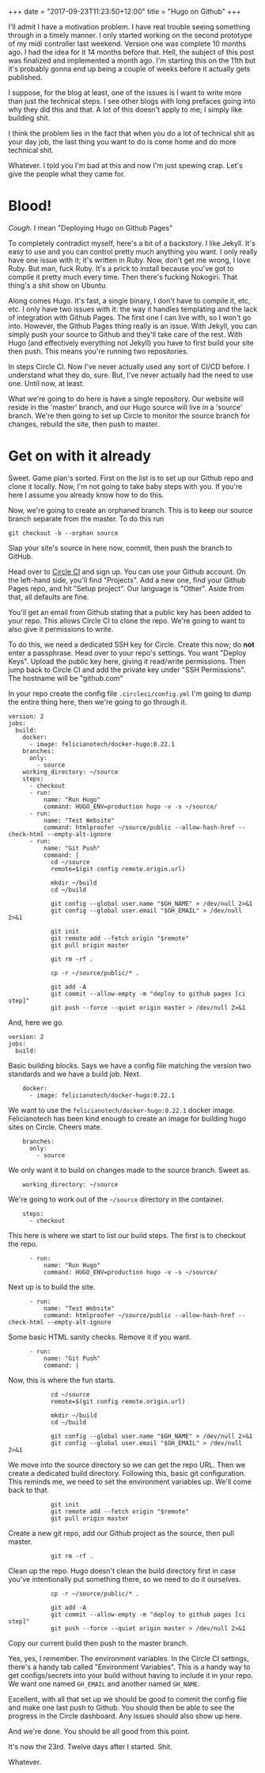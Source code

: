 +++
date = "2017-09-23T11:23:50+12:00"
title = "Hugo on Github"
+++

I'll admit I have a motivation problem. I have real trouble seeing something through in a timely manner. I only started working on the second prototype of my midi controller last weekend. Version one was complete 10 months ago. I had the idea for it 14 months before that. Hell, the subject of this post was finalized and implemented a month ago. I'm starting this on the 11th but it's probably gonna end up being a couple of weeks before it actually gets published.

I suppose, for the blog at least, one of the issues is I want to write more than just the technical steps. I see other blogs with long prefaces going into why they did this and that. A lot of this doesn't apply to me; I simply like building shit. 

I think the problem lies in the fact that when you do a lot of technical shit as your day job, the last thing you want to do is come home and do more technical shit.

Whatever. I told you I'm bad at this and now I'm just spewing crap. Let's give the people what they came for.

# Blood!

_Cough_. I mean "Deploying Hugo on Github Pages"

To completely contradict myself, here's a bit of a backstory. I like Jekyll. It's easy to use and you can control pretty much anything you want. I only really have one issue with it; it's written in Ruby. Now, don't get me wrong, I love Ruby. But man, fuck Ruby. It's a prick to install because you've got to compile it pretty much every time. Then there's fucking Nokogiri. That thing's a shit show on Ubuntu.

Along comes Hugo. It's fast, a single binary, I don't have to compile it, etc, etc. I only have two issues with it: the way it handles templating and the lack of integration with Github Pages. The first one I can live with, so I won't go into. However, the Github Pages thing really is an issue. With Jekyll, you can simply push your source to Github and they'll take care of the rest. With Hugo (and effectively everything not Jekyll) you have to first build your site then push. This means you're running two repositories.

In steps Circle CI. Now I've never actually used any sort of CI/CD before. I understand what they do, sure. But, I've never actually had the need to use one. Until now, at least.

What we're going to do here is have a single repository. Our website will reside in the 'master' branch, and our Hugo source will live in a 'source' branch. We're then going to set up Circle to monitor the source branch for changes, rebuild the site, then push to master.

# Get on with it already

Sweet. Game plan's sorted. First on the list is to set up our Github repo and clone it locally. Now, I'm not going to take baby steps with you. If you're here I assume you already know how to do this.

Now, we're going to create an orphaned branch. This is to keep our source branch separate from the master. To do this run 

```
git checkout -b --orphan source
```

Slap your site's source in here now, commit, then push the branch to GitHub.

Head over to [Circle CI](https://circleci.com) and sign up. You can use your Github account. On the left-hand side, you'll find "Projects". Add a new one, find your Github Pages repo, and hit "Setup project". Our language is "Other". Aside from that, all defaults are fine.

You'll get an email from Github stating that a public key has been added to your repo. This allows Circle CI to clone the repo. We're going to want to also give it permissions to write.

To do this, we need a dedicated SSH key for Circle. Create this now; do __not__ enter a passphrase. Head over to your repo's settings. You want "Deploy Keys". Upload the public key here, giving it read/write permissions. Then jump back to Circle CI and add the private key under "SSH Permissions". The hostname will be "github.com"

In your repo create the config file `.circleci/config.yml` I'm going to dump the entire thing here, then we're going to go through it.

```
version: 2
jobs:
  build:
    docker:
      - image: felicianotech/docker-hugo:0.22.1
    branches:
      only:
        - source
    working_directory: ~/source
    steps:
      - checkout
      - run:
          name: "Run Hugo"
          command: HUGO_ENV=production hugo -v -s ~/source/
      - run:
          name: "Test Website"
          command: htmlproofer ~/source/public --allow-hash-href --check-html --empty-alt-ignore
      - run:
          name: "Git Push"
          command: |
            cd ~/source
            remote=$(git config remote.origin.url)

            mkdir ~/build
            cd ~/build

            git config --global user.name "$GH_NAME" > /dev/null 2>&1
            git config --global user.email "$GH_EMAIL" > /dev/null 2>&1

            git init
            git remote add --fetch origin "$remote"
            git pull origin master

            git rm -rf .

            cp -r ~/source/public/* .

            git add -A
            git commit --allow-empty -m "deploy to github pages [ci step]"
            git push --force --quiet origin master > /dev/null 2>&1
```

And, here we go.

```
version: 2
jobs:
  build:
```

Basic building blocks. Says we have a config file matching the version two standards and we have a build job. Next.

```
    docker:
      - image: felicianotech/docker-hugo:0.22.1
```

We want to use the `felicianotech/docker-hugo:0.22.1` docker image. Felicianotech has been kind enough to create an image for building hugo sites on Circle. Cheers mate.

```
    branches:
      only:
        - source
```

We only want it to build on changes made to the source branch. Sweet as.

```
    working_directory: ~/source
```

We're going to work out of the `~/source` directory in the container.

```
    steps:
      - checkout
```

This here is where we start to list our build steps. The first is to checkout the repo.

```
      - run:
          name: "Run Hugo"
          command: HUGO_ENV=production hugo -v -s ~/source/
```

Next up is to build the site.

```
      - run:
          name: "Test Website"
          command: htmlproofer ~/source/public --allow-hash-href --check-html --empty-alt-ignore
```

Some basic HTML sanity checks. Remove it if you want.

```
      - run:
          name: "Git Push"
          command: |
```

Now, this is where the fun starts.

```
            cd ~/source
            remote=$(git config remote.origin.url)

            mkdir ~/build
            cd ~/build

            git config --global user.name "$GH_NAME" > /dev/null 2>&1
            git config --global user.email "$GH_EMAIL" > /dev/null 2>&1
```

We move into the source directory so we can get the repo URL. Then we create a dedicated build directory. Following this, basic git configuration. This reminds me, we need to set the environment variables up. We'll come back to that.

```
            git init
            git remote add --fetch origin "$remote"
            git pull origin master
```

Create a new git repo, add our Github project as the source, then pull master.

```
            git rm -rf .
```

Clean up the repo. Hugo doesn't clean the build directory first in case you've intentionally put something there, so we need to do it ourselves.

```
            cp -r ~/source/public/* .

            git add -A
            git commit --allow-empty -m "deploy to github pages [ci step]"
            git push --force --quiet origin master > /dev/null 2>&1
```

Copy our current build then push to the master branch.

Yes, yes, I remember. The environment variables. In the Circle CI settings, there's a handy tab called "Environment Variables". This is a handy way to get configs/secrets into your build without having to include it in your repo. We want one named `GH_EMAIL` and another named `GH_NAME`.

Excellent, with all that set up we should be good to commit the config file and make one last push to Github. You should then be able to see the progress in the Circle dashboard. Any issues should also show up here. 

And we're done. You should be all good from this point.

It's now the 23rd. Twelve days after I started. Shit.

Whatever.
